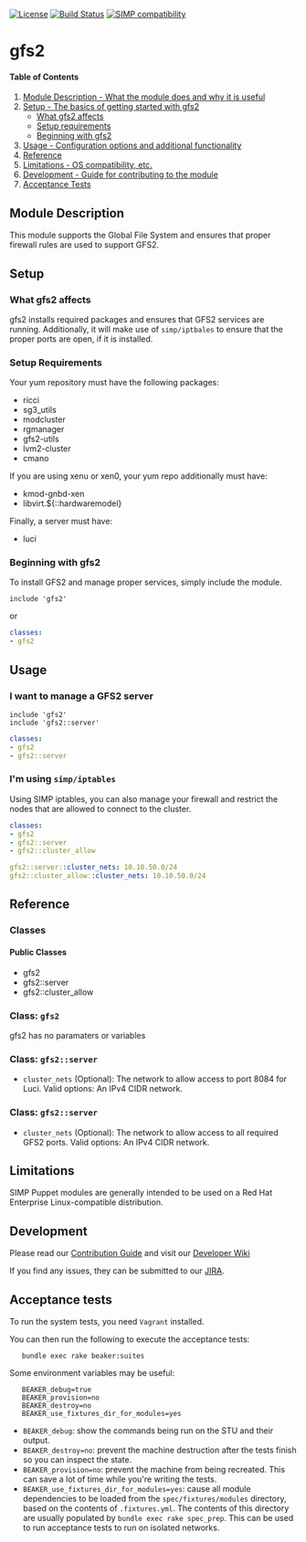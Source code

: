 [![License](http://img.shields.io/:license-apache-blue.svg)](http://www.apache.org/licenses/LICENSE-2.0.html) [![Build Status](https://travis-ci.org/simp/pupmod-simp-gfs2.svg)](https://travis-ci.org/simp/pupmod-simp-gfs2) [![SIMP compatibility](https://img.shields.io/badge/SIMP%20compatibility-4.2.*%2F5.1.*-orange.svg)](https://img.shields.io/badge/SIMP%20compatibility-4.2.*%2F5.1.*-orange.svg)

# gfs2

#### Table of Contents

1. [Module Description - What the module does and why it is useful](#module-description)
2. [Setup - The basics of getting started with gfs2](#setup)
    * [What gfs2 affects](#what-gfs2-affects)
    * [Setup requirements](#setup-requirements)
    * [Beginning with gfs2](#beginning-with-gfs2)
3. [Usage - Configuration options and additional functionality](#usage)
4. [Reference](#reference)
5. [Limitations - OS compatibility, etc.](#limitations)
6. [Development - Guide for contributing to the module](#development)
7. [Acceptance Tests](#acceptance-tests)

## Module Description

This module supports the Global File System and ensures that proper firewall
rules are used to support GFS2.

## Setup

### What gfs2 affects

gfs2 installs required packages and ensures that GFS2 services are running.
Additionally, it will make use of `simp/iptbales` to ensure that the proper
ports are open, if it is installed.

### Setup Requirements

Your yum repository must have the following packages:

* ricci
* sg3_utils
* modcluster
* rgmanager
* gfs2-utils
* lvm2-cluster
* cmano

If you are using xenu or xen0, your yum repo additionally must have:

* kmod-gnbd-xen
* libvirt.${::hardwaremodel}

Finally, a server must have:

* luci

### Beginning with gfs2

To install GFS2 and manage proper services, simply include the module.

```puppet
include 'gfs2'
```

or

```yaml
classes:
- gfs2
```

## Usage

### I want to manage a GFS2 server

```puppet
include 'gfs2'
include 'gfs2::server'
```

```yaml
classes:
- gfs2
- gfs2::server
```

### I'm using `simp/iptables`

Using SIMP iptables, you can also manage your firewall and restrict the nodes
that are allowed to connect to the cluster.

```yaml
classes:
- gfs2
- gfs2::server
- gfs2::cluster_allow

gfs2::server::cluster_nets: 10.10.50.0/24
gfs2::cluster_allow::cluster_nets: 10.10.50.0/24
```

## Reference

### Classes

#### Public Classes

* gfs2
* gfs2::server
* gfs2::cluster_allow

### Class: `gfs2`

gfs2 has no paramaters or variables

### Class: `gfs2::server`

* `cluster_nets` (Optional): The network to allow access to port 8084 for Luci.
Valid options: An IPv4 CIDR network.

### Class: `gfs2::server`

* `cluster_nets` (Optional): The network to allow access to all required GFS2
ports. Valid options: An IPv4 CIDR network.

## Limitations

SIMP Puppet modules are generally intended to be used on a Red Hat Enterprise
Linux-compatible distribution.

## Development

Please read our [Contribution Guide](https://simp-project.atlassian.net/wiki/display/SD/Contributing+to+SIMP)
and visit our [Developer Wiki](https://simp-project.atlassian.net/wiki/display/SD/SIMP+Development+Home)

If you find any issues, they can be submitted to our
[JIRA](https://simp-project.atlassian.net).

## Acceptance tests

To run the system tests, you need `Vagrant` installed.

You can then run the following to execute the acceptance tests:

```shell
   bundle exec rake beaker:suites
```

Some environment variables may be useful:

```shell
   BEAKER_debug=true
   BEAKER_provision=no
   BEAKER_destroy=no
   BEAKER_use_fixtures_dir_for_modules=yes
```

*  ``BEAKER_debug``: show the commands being run on the STU and their output.
*  ``BEAKER_destroy=no``: prevent the machine destruction after the tests
   finish so you can inspect the state.
*  ``BEAKER_provision=no``: prevent the machine from being recreated.  This can
   save a lot of time while you're writing the tests.
*  ``BEAKER_use_fixtures_dir_for_modules=yes``: cause all module dependencies
   to be loaded from the ``spec/fixtures/modules`` directory, based on the
   contents of ``.fixtures.yml``. The contents of this directory are usually
   populated by ``bundle exec rake spec_prep``. This can be used to run
   acceptance tests to run on isolated networks.
